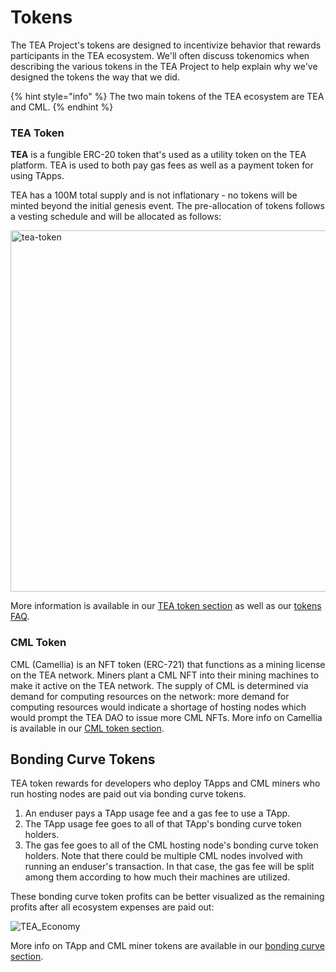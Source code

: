 # Tokens

The TEA Project's tokens are designed to incentivize behavior that rewards participants in the TEA ecosystem. We'll often discuss tokenomics when describing the various tokens in the TEA Project to help explain why we've designed the tokens the way that we did.

{% hint style="info" %}
The two main tokens of the TEA ecosystem are TEA and CML.
{% endhint %}

### TEA Token

**TEA** is a fungible ERC-20 token that's used as a utility token on the TEA platform. TEA is used to both pay gas fees as well as a payment token for using TApps.

TEA has a 100M total supply and is not inflationary - no tokens will be minted beyond the initial genesis event. The pre-allocation of tokens follows a vesting schedule and will be allocated as follows:

<img width="578" alt="tea-token" src="https://user-images.githubusercontent.com/86096370/213342482-55b9be9b-2d01-44a2-a141-493d4b40e3a5.png">

More information is available in our [TEA token section](tea-tokens/README.md) as well as our [tokens FAQ](FAQ-Tokens.md).

### CML Token

CML (Camellia) is an NFT token (ERC-721) that functions as a mining license on the TEA network. Miners plant a CML NFT into their mining machines to make it active on the TEA network. The supply of CML is determined via demand for computing resources on the network: more demand for computing resources would indicate a shortage of hosting nodes which would prompt the TEA DAO to issue more CML NFTs. More info on Camellia is available in our [CML token section](cml-tokens/README.md).

## Bonding Curve Tokens

TEA token rewards for developers who deploy TApps and CML miners who run hosting nodes are paid out via bonding curve tokens.

1. An enduser pays a TApp usage fee and a gas fee to use a TApp.
1. The TApp usage fee goes to all of that TApp's bonding curve token holders.
1. The gas fee goes to all of the CML hosting node's bonding curve token holders. Note that there could be multiple CML nodes involved with running an enduser's transaction. In that case, the gas fee will be split among them according to how much their machines are utilized.

These bonding curve token profits can be better visualized as the remaining profits after all ecosystem expenses are paid out:

![TEA_Economy](https://user-images.githubusercontent.com/86096370/213603062-895dc8c3-f478-4d85-8e1e-5fb44832bd79.png)

More info on TApp and CML miner tokens are available in our [bonding curve section](bonding-curve-tokens/README.md).
